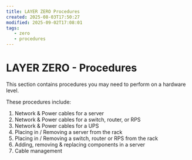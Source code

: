 ```yaml
---
title: LAYER ZERO Procedures
created: 2025-08-03T17:50:27
modified: 2025-09-02T17:08:01
tags:
   - zero
   - procedures
---
```


# **LAYER ZERO** - Procedures

This section contains procedures you may need to perform on a hardware level.

These procedures include:

1. Network & Power cables for a server
2. Network & Power cables for a switch, router, or RPS
3. Network & Power cables for a UPS
4. Placing in / Removing a server from the rack
5. Placing in / Removing a switch, router or RPS from the rack
6. Adding, removing & replacing components in a server
7. Cable management
